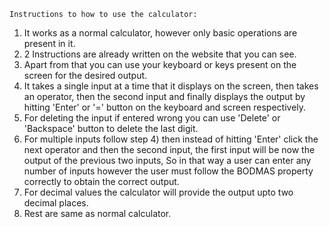     Instructions to how to use the calculator:
    
1)  It works as a normal calculator, however only basic operations are present in it.
2)  2 Instructions are already written on the website that you can see.
3)  Apart from that you can use your keyboard or keys present on the screen for the desired output.
4)  It takes a single input at a time that it displays on the screen, then takes an operator, then the second input and finally displays the          output by hitting 'Enter' or '=' button on the keyboard and screen respectively.
5)  For deleting the input if entered wrong you can use 'Delete' or 'Backspace' button to delete the last digit.
6)  For multiple inputs follow step 4) then instead of hitting 'Enter' click the next operator and then the second input, the first input will be     now the output of the previous two inputs, So in that way a user can enter any number of inputs however the user must follow the BODMAS           property correctly to obtain the correct output.
7)  For decimal values the calculator will provide the output upto two decimal places.
8)  Rest are same as normal calculator.

